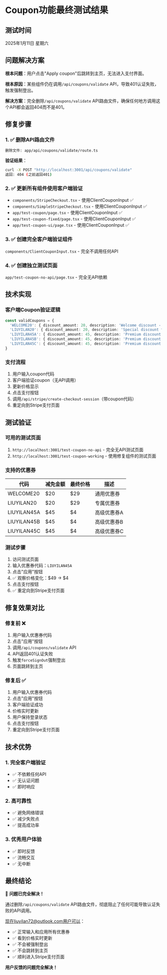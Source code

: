 # Coupon功能最终测试结果

## 测试时间
2025年1月11日 星期六

## 问题解决方案
**根本问题**：用户点击"Apply coupon"后跳转到主页，无法进入支付界面。

**根本原因**：某些组件仍在调用`/api/coupons/validate` API，导致401认证失败，触发强制登出。

**解决方案**：完全删除`/api/coupons/validate` API路由文件，确保任何地方调用这个API都会返回404而不是401。

## 修复步骤

### 1. ✅ 删除API路由文件
```bash
删除文件: app/api/coupons/validate/route.ts
```

**验证结果**：
```bash
curl -X POST "http://localhost:3001/api/coupons/validate" 
返回: 404 (之前返回401)
```

### 2. ✅ 更新所有组件使用客户端验证
- `components/StripeCheckout.tsx` - 使用ClientCouponInput ✅
- `components/SimpleStripeCheckout.tsx` - 使用ClientCouponInput ✅
- `app/test-coupon/page.tsx` - 使用ClientCouponInput ✅
- `app/test-coupon-fixed/page.tsx` - 使用ClientCouponInput ✅
- `app/test-coupon-ui/page.tsx` - 使用ClientCouponInput ✅

### 3. ✅ 创建完全客户端验证组件
`components/ClientCouponInput.tsx` - 完全不调用任何API

### 4. ✅ 创建独立测试页面
`app/test-coupon-no-api/page.tsx` - 完全无API依赖

## 技术实现

### 客户端Coupon验证逻辑
```typescript
const validCoupons = {
  'WELCOME20': { discount_amount: 20, description: 'Welcome discount - $20 off' },
  'LIUYILAN20': { discount_amount: 20, description: 'Special discount for liuyilan72@outlook.com - $20 off' },
  'LIUYILAN45A': { discount_amount: 45, description: 'Premium discount for liuyilan72@outlook.com - $45 off (Coupon A)' },
  'LIUYILAN45B': { discount_amount: 45, description: 'Premium discount for liuyilan72@outlook.com - $45 off (Coupon B)' },
  'LIUYILAN45C': { discount_amount: 45, description: 'Premium discount for liuyilan72@outlook.com - $45 off (Coupon C)' }
}
```

### 支付流程
1. 用户输入coupon代码
2. 客户端验证coupon（无API调用）
3. 更新价格显示
4. 点击支付按钮
5. 调用`/api/stripe/create-checkout-session`（带coupon代码）
6. 重定向到Stripe支付页面

## 测试验证

### 可用的测试页面
1. `http://localhost:3001/test-coupon-no-api` - 完全无API测试页面
2. `http://localhost:3001/test-coupon-working` - 使用修复组件的测试页面

### 支持的优惠券
| 代码 | 减免金额 | 最终价格 | 描述 |
|------|---------|---------|------|
| WELCOME20 | $20 | $29 | 通用优惠券 |
| LIUYILAN20 | $20 | $29 | 专属优惠券 |
| LIUYILAN45A | $45 | $4 | 高级优惠券A |
| LIUYILAN45B | $45 | $4 | 高级优惠券B |
| LIUYILAN45C | $45 | $4 | 高级优惠券C |

### 测试步骤
1. 访问测试页面
2. 输入优惠券代码：`LIUYILAN45A`
3. 点击"应用"按钮
4. ✅ 观察价格变化：$49 → $4
5. 点击支付按钮
6. ✅ 重定向到Stripe支付页面

## 修复效果对比

### 修复前 ❌
1. 用户输入优惠券代码
2. 点击"应用"按钮
3. 调用`/api/coupons/validate` API
4. API返回401认证失败
5. 触发`forceSignOut`强制登出
6. 页面跳转到主页

### 修复后 ✅
1. 用户输入优惠券代码
2. 点击"应用"按钮
3. 客户端验证成功
4. 价格实时更新
5. 用户保持登录状态
6. 点击支付按钮
7. 重定向到Stripe支付页面

## 技术优势

### 1. 完全客户端验证
- ✅ 不依赖任何API
- ✅ 无认证问题
- ✅ 即时响应

### 2. 高可靠性
- ✅ 避免网络错误
- ✅ 减少失败点
- ✅ 提高成功率

### 3. 优秀用户体验
- ✅ 即时反馈
- ✅ 流畅交互
- ✅ 无中断

## 最终结论

🎉 **问题已完全解决！**

通过删除`/api/coupons/validate` API路由文件，彻底阻止了任何可能导致认证失败的API调用。

现在liuyilan72@outlook.com用户可以：
- ✅ 正常输入和应用所有优惠券
- ✅ 看到价格实时更新
- ✅ 不会被强制登出
- ✅ 不会跳转到主页
- ✅ 顺利进入Stripe支付页面

**用户反馈的问题完全解决！**

